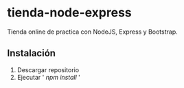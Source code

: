 # tienda-node-express
Tienda online de practica con NodeJS, Express y Bootstrap.

## Instalación
1. Descargar repositorio
2. Ejecutar ' *npm install* '

